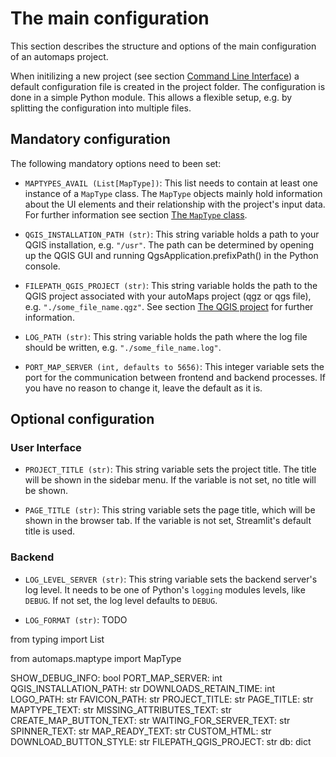 # The main configuration

This section describes the structure and options of the main configuration of an 
automaps project.

When initilizing a new project (see section [Command Line Interface](user_guide/cli.md))
a default configuration file is created in the project folder. The configuration is done
in a simple Python module. This allows a flexible setup, e.g. by splitting the 
configuration into multiple files.

## Mandatory configuration

The following mandatory options need to been set:

* `MAPTYPES_AVAIL (List[MapType])`: This list needs to contain at least one instance of
a `MapType` class. The `MapType` objects mainly hold information about the UI elements
and their relationship with the project's input data. For further information see 
section [The `MapType` class](user_guide/map_type).

* `QGIS_INSTALLATION_PATH (str)`: This string variable holds a path to your QGIS installation, e.g. `"/usr"`. The path can be determined by opening up the QGIS GUI and 
running QgsApplication.prefixPath() in the Python console.

* `FILEPATH_QGIS_PROJECT (str)`: This string variable holds the path to the QGIS 
project associated with your autoMaps project (qgz or qgs file), e.g.
`"./some_file_name.qgz"`. See section [The QGIS project](user_guide/qgis_project.md)
for further information.

* `LOG_PATH (str)`: This string variable holds the path where the log file should be 
written, e.g. `"./some_file_name.log"`.

* `PORT_MAP_SERVER (int, defaults to 5656)`: This integer variable sets the port for
the communication between frontend and backend processes. If you have no reason to 
change it, leave the default as it is.

## Optional configuration
### User Interface
* `PROJECT_TITLE (str)`: This string variable sets the project title. The title will be
shown in the sidebar menu. If the variable is not set, no title will be shown.

* `PAGE_TITLE (str)`: This string variable sets the page title, which will be shown in
the browser tab. If the variable is not set, Streamlit's default title is used.

### Backend

* `LOG_LEVEL_SERVER (str)`: This string variable sets the backend server's log level.
It needs to be one of Python's `logging` modules levels, like `DEBUG`. If not set,
the log level defaults to `DEBUG`.

* `LOG_FORMAT (str)`: TODO


from typing import List

from automaps.maptype import MapType

SHOW_DEBUG_INFO: bool
PORT_MAP_SERVER: int
QGIS_INSTALLATION_PATH: str
DOWNLOADS_RETAIN_TIME: int
LOGO_PATH: str
FAVICON_PATH: str
PROJECT_TITLE: str
PAGE_TITLE: str
MAPTYPE_TEXT: str
MISSING_ATTRIBUTES_TEXT: str
CREATE_MAP_BUTTON_TEXT: str
WAITING_FOR_SERVER_TEXT: str
SPINNER_TEXT: str
MAP_READY_TEXT: str
CUSTOM_HTML: str
DOWNLOAD_BUTTON_STYLE: str
FILEPATH_QGIS_PROJECT: str
db: dict